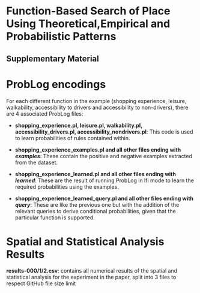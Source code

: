 # Function-Based Search of Place Using Theoretical,Empirical and Probabilistic Patterns

## Supplementary Material

# ProbLog encodings

For each different function in the example (shopping experience, leisure, walkability, accessibility to drivers and accessibility to non-drivers), there are 4 associated ProbLog files:

* **shopping_experience.pl, leisure.pl, walkability.pl, accessibility_drivers.pl, accessibility_nondrivers.pl**: This code is used to learn probabilities of rules contained within.

* **shopping_experience_examples.pl and all other files ending with _examples_**: These contain the positive and negative examples extracted from the dataset.

* **shopping_experience_learned.pl and all other files ending with _learned_**: These are the result of running ProbLog in lfi mode to learn the required probabilities using the examples.

* **shopping_experience_learned_query.pl and all other files ending with _query_**: These are like the previous one but with the addition of the relevant queries to derive conditional probabilities, given that the particular function is supported.

# Spatial and Statistical Analysis Results

**results-000/1/2.csv**: contains all numerical results of the spatial and statistical analysis for the experiment in the paper, split into 3 files to respect GitHub file size limit
